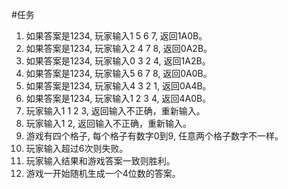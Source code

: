 #任务

1. 如果答案是1234, 玩家输入1 5 6 7, 返回1A0B。
2. 如果答案是1234, 玩家输入2 4 7 8, 返回0A2B。
3. 如果答案是1234, 玩家输入0 3 2 4, 返回1A2B。
4. 如果答案是1234, 玩家输入5 6 7 8, 返回0A0B。
5. 如果答案是1234, 玩家输入4 3 2 1, 返回0A4B。
6. 如果答案是1234, 玩家输入1 2 3 4, 返回4A0B。
7. 玩家输入1 1 2 3, 返回输入不正确，重新输入。
8. 玩家输入1 2, 返回输入不正确，重新输入。
9. 游戏有四个格子, 每个格子有数字0到9, 任意两个格子数字不一样。
10. 玩家输入超过6次则失败。
11. 玩家输入结果和游戏答案一致则胜利。
12. 游戏一开始随机生成一个4位数的答案。